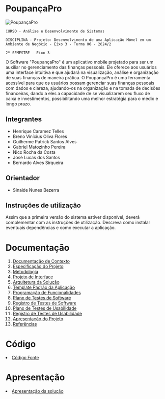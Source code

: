 # PoupançaPro
![PoupançaPro](https://github.com/user-attachments/assets/85666ebd-763d-4cff-8688-7e2a4d0a5b6d)

`CURSO - Análise e Desenvolvimento de Sistemas`

`DISCIPLINA - Projeto: Desenvolvimento de uma Aplicação Móvel em um Ambiente de Negócio - Eixo 3 - Turma 06 - 2024/2`

`2º SEMESTRE - Eixo 3`

O Software "PoupançaPro" é um aplicativo mobile projetado para ser um auxiliar no gerenciamento das finanças pessoais. Ele oferece aos usuários uma interface intuitiva e que ajudará na visualização, análise e organização de suas finanças de maneira prática.
O PoupançaPro é uma ferramenta acessível para que os usuários possam gerenciar suas finanças pessoais com dados e clareza, ajudando-os na organização e na tomada de decisões financeiras, dando a eles a capacidade de se visualizarem seu fluxo de caixa e investimentos, possibilitando uma melhor estratégia para o médio e longo prazo.

## Integrantes

* Henrique Caramez Telles
* Breno Vinícius Oliva Flores
* Guilherme Patrick Santos Alves
* Gabriel Matozinho Pereira
* Nico Rocha da Costa
* José Lucas dos Santos
* Bernardo Alves Sirqueira

## Orientador

* Sinaide Nunes Bezerra

## Instruções de utilização

Assim que a primeira versão do sistema estiver disponível, deverá complementar com as instruções de utilização. Descreva como instalar eventuais dependências e como executar a aplicação.

# Documentação

<ol>
<li><a href="docs/01-Documentação de Contexto.md"> Documentação de Contexto</a></li>
<li><a href="docs/02-Especificação do Projeto.md"> Especificação do Projeto</a></li>
<li><a href="docs/03-Metodologia.md"> Metodologia</a></li>
<li><a href="docs/04-Projeto de Interface.md"> Projeto de Interface</a></li>
<li><a href="docs/05-Arquitetura da Solução.md"> Arquitetura da Solução</a></li>
<li><a href="docs/06-Template Padrão da Aplicação.md"> Template Padrão da Aplicação</a></li>
<li><a href="docs/07-Programação de Funcionalidades.md"> Programação de Funcionalidades</a></li>
<li><a href="docs/08-Plano de Testes de Software.md"> Plano de Testes de Software</a></li>
<li><a href="docs/09-Registro de Testes de Software.md"> Registro de Testes de Software</a></li>
<li><a href="docs/10-Plano de Testes de Usabilidade.md"> Plano de Testes de Usabilidade</a></li>
<li><a href="docs/11-Registro de Testes de Usabilidade.md"> Registro de Testes de Usabilidade</a></li>
<li><a href="docs/12-Apresentação do Projeto.md"> Apresentação do Projeto</a></li>
<li><a href="docs/13-Referências.md"> Referências</a></li>
</ol>

# Código

<li><a href="src/README.md"> Código Fonte</a></li>

# Apresentação

<li><a href="presentation/README.md"> Apresentação da solução</a></li>
